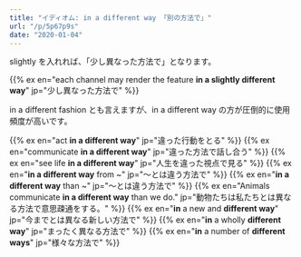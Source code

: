 ```yaml
---
title: "イディオム: in a different way 「別の方法で」"
url: "/p/5p67p9s"
date: "2020-01-04"
---
```


slightly を入れれば、「少し異なった方法で」となります。

{{% ex en="each channel may render the feature **in a slightly different way**" jp="少し異なった方法で" %}}

in a different fashion とも言えますが、in a different way の方が圧倒的に使用頻度が高いです。

{{% ex en="act **in a different way**" jp="違った行動をとる" %}}
{{% ex en="communicate **in a different way**" jp="違った方法で話し合う" %}}
{{% ex en="see life **in a different way**" jp="人生を違った視点で見る" %}}
{{% ex en="**in a different way** from ~" jp="～とは違う方法で" %}}
{{% ex en="**in a different way** than ~" jp="～とは違う方法で" %}}
{{% ex en="Animals communicate **in a different way** than we do." jp="動物たちは私たちとは異なる方法で意思疎通をする。" %}}
{{% ex en="**in** a new and **different way**" jp="今までとは異なる新しい方法で" %}}
{{% ex en="**in** a wholly **different way**" jp="まったく異なる方法で" %}}
{{% ex en="**in** a number of **different ways**" jp="様々な方法で" %}}

